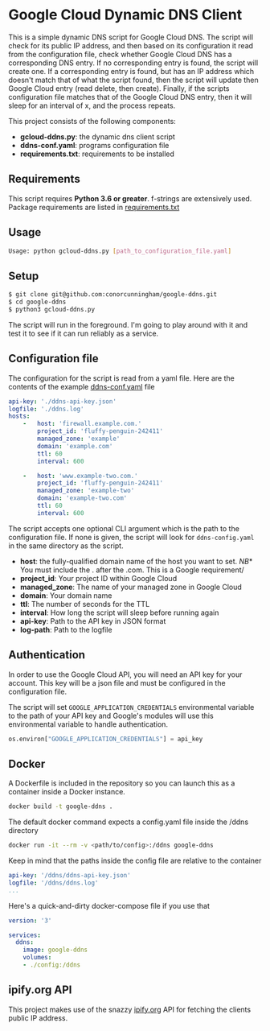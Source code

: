 # Google Cloud Dynamic DNS Client

This is a simple dynamic DNS script for Google Cloud DNS. The script will check for its public IP address, and then based on its configuration it read from the configuration file, check whether Google Cloud DNS has a corresponding DNS entry. If no corresponding entry is found, the script will create one. If a corresponding entry is found, but has an IP address which doesn't match that of what the script found, then the script will update then Google Cloud entry (read delete, then create). Finally, if the scripts configuration file matches that of the Google Cloud DNS entry, then it will sleep for an interval of x, and the process repeats.

This project consists of the following components:

- **gcloud-ddns.py**: the dynamic dns client script
- **ddns-conf.yaml**: programs configuration file
- **requirements.txt**: requirements to be installed
## Requirements
This script requires **Python 3.6 or greater**. f-strings are extensively used. Package requirements are listed in [requirements.txt](requirements.txt)
## Usage
```bash
Usage: python gcloud-ddns.py [path_to_configuration_file.yaml]
```
## Setup
```bash
$ git clone git@github.com:conorcunningham/google-ddns.git
$ cd google-ddns
$ python3 gcloud-ddns.py
```
The script will run in the foreground. I'm going to play around with it and test it to see if it can run reliably as a service.
## Configuration file
The configuration for the script is read from a yaml file. Here are the contents of the example [ddns-conf.yaml](ddns-config.yaml) file
``` yaml
api-key: './ddns-api-key.json'
logfile: './ddns.log'
hosts:
    -   host: 'firewall.example.com.'
        project_id: 'fluffy-penguin-242411'
        managed_zone: 'example'
        domain: 'example.com'
        ttl: 60
        interval: 600

    -   host: 'www.example-two.com.'
        project_id: 'fluffy-penguin-242411'
        managed_zone: 'example-two'
        domain: 'example-two.com'
        ttl: 60
        interval: 600

```
The script accepts one optional CLI argument which is the path to the configuration file. If none is given, the script will look for ```ddns-config.yaml``` in the same directory as the script.


- **host**: the fully-qualified domain name of the host you want to set. *_NB_** You must include the . after the .com. This is a Google requirement/
- **project_id**: Your project ID within Google Cloud
- **managed_zone**: The name of your managed zone in Google Cloud
- **domain**: Your domain name
- **ttl**: The number of seconds for the TTL
- **interval**: How long the script will sleep before running again
- **api-key**: Path to the API key in JSON format
- **log-path**: Path to the logfile

## Authentication 
In order to use the Google Cloud API, you will need an API key for your account. This key will be a json file and must be configured in the configuration file.

The script will set ```GOOGLE_APPLICATION_CREDENTIALS``` environmental variable to the path of your API key and Google's modules will use this environmental variable to handle authentication.

```python        
os.environ["GOOGLE_APPLICATION_CREDENTIALS"] = api_key
```
## Docker
A Dockerfile is included in the repository so you can launch this as a container inside a Docker instance.
```bash
docker build -t google-ddns .
```
The default docker command expects a config.yaml file inside the /ddns directory
```bash
docker run -it --rm -v <path/to/config>:/ddns google-ddns
```
Keep in mind that the paths inside the config file are relative to the container
```yaml
api-key: '/ddns/ddns-api-key.json'
logfile: '/ddns/ddns.log'
...
```
Here's a quick-and-dirty docker-compose file if you use that
```yaml
version: '3'

services:
  ddns:
    image: google-ddns
    volumes:
    - ./config:/ddns
```
## ipify.org API
This project makes use of the snazzy [ipify.org](https://www.ipify.org) API for fetching the clients public IP address.